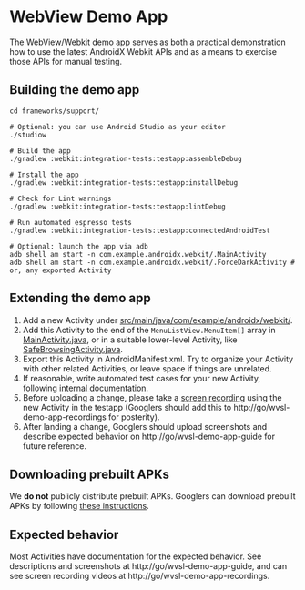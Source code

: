 # WebView Demo App

The WebView/Webkit demo app serves as both a practical demonstration how to use
the latest AndroidX Webkit APIs and as a means to exercise those APIs for manual
testing.

## Building the demo app

```shell
cd frameworks/support/

# Optional: you can use Android Studio as your editor
./studiow

# Build the app
./gradlew :webkit:integration-tests:testapp:assembleDebug

# Install the app
./gradlew :webkit:integration-tests:testapp:installDebug

# Check for Lint warnings
./gradlew :webkit:integration-tests:testapp:lintDebug

# Run automated espresso tests
./gradlew :webkit:integration-tests:testapp:connectedAndroidTest

# Optional: launch the app via adb
adb shell am start -n com.example.androidx.webkit/.MainActivity
adb shell am start -n com.example.androidx.webkit/.ForceDarkActivity # or, any exported Activity
```

## Extending the demo app

1. Add a new Activity under
   [src/main/java/com/example/androidx/webkit/](src/main/java/com/example/androidx/webkit/).
1. Add this Activity to the end of the `MenuListView.MenuItem[]` array in
   [MainActivity.java](src/main/java/com/example/androidx/webkit/MainActivity.java),
   or in a suitable lower-level Activity, like
   [SafeBrowsingActivity.java](src/main/java/com/example/androidx/webkit/SafeBrowsingActivity.java).
1. Export this Activity in AndroidManifest.xml. Try to organize your Activity
   with other related Activities, or leave space if things are unrelated.
1. If reasonable, write automated test cases for your new Activity, following
   [internal
   documentation](https://docs.google.com/document/d/1dKmNuGiwlJcd-NkIBLK_1RCJCY588usxP0Uw3kOaLWk/edit?usp=sharing).
1. Before uploading a change, please take a [screen
   recording](https://developer.android.com/studio/command-line/adb#screenrecord)
   using the new Activity in the testapp (Googlers should add this to
   http://go/wvsl-demo-app-recordings for posterity).
1. After landing a change, Googlers should upload screenshots and describe
   expected behavior on http://go/wvsl-demo-app-guide for future reference.

## Downloading prebuilt APKs

We **do not** publicly distribute prebuilt APKs. Googlers can download prebuilt
APKs by following [these
instructions](https://docs.google.com/document/d/1K_uOjyTn_UldZP1YxmvCEYXibDn2YB-S_76r3Y-z0bg/edit?usp=sharing).

## Expected behavior

Most Activities have documentation for the expected behavior. See descriptions
and screenshots at http://go/wvsl-demo-app-guide, and can see screen recording
videos at http://go/wvsl-demo-app-recordings.
